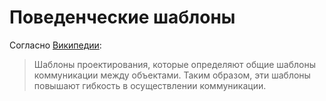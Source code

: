 # Поведенческие шаблоны

Согласно [Википедии](https://en.wikipedia.org/wiki/Behavioral_pattern):

> Шаблоны проектирования, которые определяют общие шаблоны коммуникации между объектами.
> Таким образом, эти шаблоны повышают гибкость в осуществлении коммуникации.